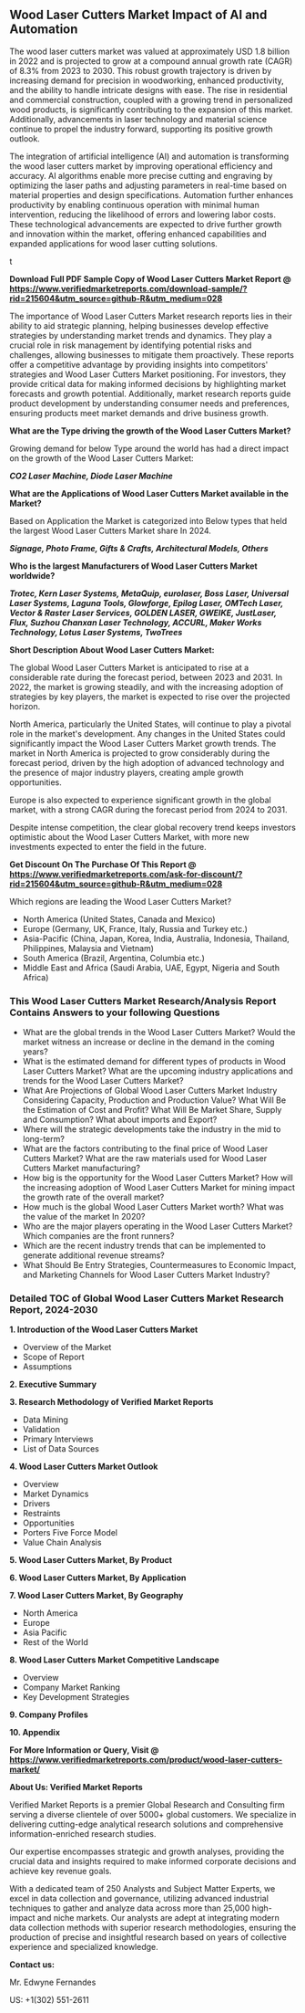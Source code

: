 <h2>Wood Laser Cutters Market Impact of AI and Automation</h2><p>The wood laser cutters market was valued at approximately USD 1.8 billion in 2022 and is projected to grow at a compound annual growth rate (CAGR) of 8.3% from 2023 to 2030. This robust growth trajectory is driven by increasing demand for precision in woodworking, enhanced productivity, and the ability to handle intricate designs with ease. The rise in residential and commercial construction, coupled with a growing trend in personalized wood products, is significantly contributing to the expansion of this market. Additionally, advancements in laser technology and material science continue to propel the industry forward, supporting its positive growth outlook.</p><p>The integration of artificial intelligence (AI) and automation is transforming the wood laser cutters market by improving operational efficiency and accuracy. AI algorithms enable more precise cutting and engraving by optimizing the laser paths and adjusting parameters in real-time based on material properties and design specifications. Automation further enhances productivity by enabling continuous operation with minimal human intervention, reducing the likelihood of errors and lowering labor costs. These technological advancements are expected to drive further growth and innovation within the market, offering enhanced capabilities and expanded applications for wood laser cutting solutions.</p>t</p><p id="" class=""><strong>Download Full PDF Sample Copy of Wood Laser Cutters Market Report @ <a href="https://www.verifiedmarketreports.com/download-sample/?rid=215604&utm_source=github-R&utm_medium=028" target="_blank">https://www.verifiedmarketreports.com/download-sample/?rid=215604&utm_source=github-R&utm_medium=028</a></strong></p><p>The importance of&nbsp;Wood Laser Cutters Market research reports lies in their ability to aid strategic planning, helping businesses develop effective strategies by understanding market trends and dynamics. They play a crucial role in risk management by identifying potential risks and challenges, allowing businesses to mitigate them proactively. These reports offer a competitive advantage by providing insights into competitors' strategies and Wood Laser Cutters Market positioning. For investors, they provide critical data for making informed decisions by highlighting market forecasts and growth potential. Additionally, market research reports guide product development by understanding consumer needs and preferences, ensuring products meet market demands and drive business growth.</p><p><strong>What are the&nbsp;Type driving the growth of the Wood Laser Cutters Market?</strong></p><p id="" class="">Growing demand for below Type around the world has had a direct impact on the growth of the Wood Laser Cutters Market:</p><em><strong>CO2 Laser Machine, Diode Laser Machine</strong></em></p><strong>What are the&nbsp;Applications&nbsp;of Wood Laser Cutters Market available in the Market?</strong></p><p id="" class="">Based on Application the Market is categorized into Below types that held the largest Wood Laser Cutters Market share In 2024.</p><em><strong>Signage, Photo Frame, Gifts & Crafts, Architectural Models, Others</strong></em></p><strong>Who is the largest Manufacturers of Wood Laser Cutters Market worldwide?</strong></p><p><em><strong>Trotec, Kern Laser Systems, MetaQuip, eurolaser, Boss Laser, Universal Laser Systems, Laguna Tools, Glowforge, Epilog Laser, OMTech Laser, Vector & Raster Laser Services, GOLDEN LASER, GWEIKE, JustLaser, Flux, Suzhou Chanxan Laser Technology, ACCURL, Maker Works Technology, Lotus Laser Systems, TwoTrees</strong></em></p><p id="" class=""><strong>Short Description About Wood Laser Cutters Market:</strong></p><p>The global Wood Laser Cutters Market is anticipated to rise at a considerable rate during the forecast period, between 2023 and 2031. In 2022, the market is growing steadily, and with the increasing adoption of strategies by key players, the market is expected to rise over the projected horizon.</p><p>North America, particularly the United States, will continue to play a pivotal role in the market's development. Any changes in the United States could significantly impact the Wood Laser Cutters Market growth trends. The market in North America is projected to grow considerably during the forecast period, driven by the high adoption of advanced technology and the presence of major industry players, creating ample growth opportunities.</p><p>Europe is also expected to experience significant growth in the global market, with a strong CAGR during the forecast period from 2024 to 2031.</p><p>Despite intense competition, the clear global recovery trend keeps investors optimistic about the Wood Laser Cutters Market, with more new investments expected to enter the field in the future.</p><p id="" class=""><strong>Get Discount On The Purchase Of This Report @ <a href="https://www.verifiedmarketreports.com/ask-for-discount/?rid=215604&utm_source=github-R&utm_medium=028" target="_blank">https://www.verifiedmarketreports.com/ask-for-discount/?rid=215604&utm_source=github-R&utm_medium=028</a></strong></p>Which regions are leading the Wood Laser Cutters Market?</p><ul><li>North America (United States, Canada and Mexico)</li><li>Europe (Germany, UK, France, Italy, Russia and Turkey etc.)</li><li>Asia-Pacific (China, Japan, Korea, India, Australia, Indonesia, Thailand, Philippines, Malaysia and Vietnam)</li><li>South America (Brazil, Argentina, Columbia etc.)</li><li>Middle East and Africa (Saudi Arabia, UAE, Egypt, Nigeria and South Africa)</li></ul><h3 id="" class="">This Wood Laser Cutters Market Research/Analysis Report Contains Answers to your following Questions</h3><ul><li>What are the global trends in the Wood Laser Cutters Market? Would the market witness an increase or decline in the demand in the coming years?</li><li>What is the estimated demand for different types of products in Wood Laser Cutters Market? What are the upcoming industry applications and trends for the Wood Laser Cutters Market?</li><li>What Are Projections of Global Wood Laser Cutters Market Industry Considering Capacity, Production and Production Value? What Will Be the Estimation of Cost and Profit? What Will Be Market Share, Supply and Consumption? What about imports and Export?</li><li>Where will the strategic developments take the industry in the mid to long-term?</li><li>What are the factors contributing to the final price of Wood Laser Cutters Market? What are the raw materials used for Wood Laser Cutters Market manufacturing?</li><li>How big is the opportunity for the Wood Laser Cutters Market? How will the increasing adoption of Wood Laser Cutters Market for mining impact the growth rate of the overall market?</li><li>How much is the global Wood Laser Cutters Market worth? What was the value of the market In 2020?</li><li>Who are the major players operating in the Wood Laser Cutters Market? Which companies are the front runners?</li><li>Which are the recent industry trends that can be implemented to generate additional revenue streams?</li><li>What Should Be Entry Strategies, Countermeasures to Economic Impact, and Marketing Channels for Wood Laser Cutters Market Industry?</li></ul><h3 id="" class="">Detailed TOC of Global Wood Laser Cutters Market Research Report, 2024-2030</h3><p id="" class=""><strong>1. Introduction of the Wood Laser Cutters Market</strong></p><ul><li>Overview of the Market</li><li>Scope of Report</li><li>Assumptions</li></ul><p id="" class=""><strong>2. Executive Summary</strong></p><p id="" class=""><strong>3. Research Methodology of Verified Market Reports</strong></p><ul><li>Data Mining</li><li>Validation</li><li>Primary Interviews</li><li>List of Data Sources</li></ul><p id="" class=""><strong>4. Wood Laser Cutters Market Outlook</strong></p><ul><li>Overview</li><li>Market Dynamics</li><li>Drivers</li><li>Restraints</li><li>Opportunities</li><li>Porters Five Force Model</li><li>Value Chain Analysis</li></ul><p id="" class=""><strong>5. Wood Laser Cutters Market, By Product</strong></p><p id="" class=""><strong>6. Wood Laser Cutters Market, By Application</strong></p><p id="" class=""><strong>7. Wood Laser Cutters Market, By Geography</strong></p><ul><li>North America</li><li>Europe</li><li>Asia Pacific</li><li>Rest of the World</li></ul><p id="" class=""><strong>8. Wood Laser Cutters Market Competitive Landscape</strong></p><ul><li>Overview</li><li>Company Market Ranking</li><li>Key Development Strategies</li></ul><p id="" class=""><strong>9. Company Profiles</strong></p><p id="" class=""><strong>10. Appendix</strong></p><p id="" class=""><strong>For More Information or Query, Visit @ <a href="https://www.verifiedmarketreports.com/product/wood-laser-cutters-market/" target="_blank">https://www.verifiedmarketreports.com/product/wood-laser-cutters-market/</a></strong></p><p id="" class=""><strong>About Us: Verified Market Reports</strong></p><p id="" class="">Verified Market Reports is a premier Global Research and Consulting firm serving a diverse clientele of over 5000+ global customers. We specialize in delivering cutting-edge analytical research solutions and comprehensive information-enriched research studies.</p><p id="" class="">Our expertise encompasses strategic and growth analyses, providing the crucial data and insights required to make informed corporate decisions and achieve key revenue goals.</p><p id="" class="">With a dedicated team of 250 Analysts and Subject Matter Experts, we excel in data collection and governance, utilizing advanced industrial techniques to gather and analyze data across more than 25,000 high-impact and niche markets. Our analysts are adept at integrating modern data collection methods with superior research methodologies, ensuring the production of precise and insightful research based on years of collective experience and specialized knowledge.</p><p id="" class=""><strong>Contact us:</strong></p><p id="" class="">Mr. Edwyne Fernandes</p><p id="" class="">US: +1(302) 551-2611</p>